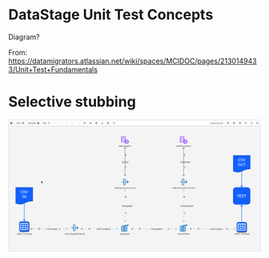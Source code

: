 # DataStage Unit Test Concepts

Diagram?

From: 
https://datamigrators.atlassian.net/wiki/spaces/MCIDOC/pages/2130149433/Unit+Test+Fundamentals





# Selective stubbing

![screen capture](./images/ds-test-case-selective-stubbing.png "test screen capture")


